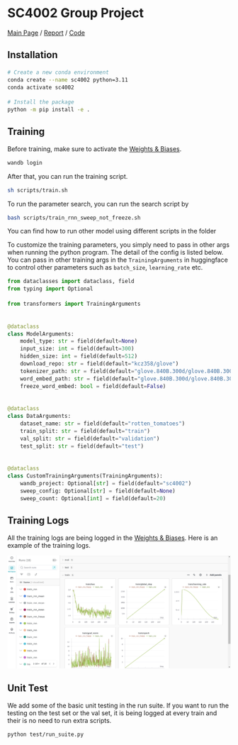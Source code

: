 # SC4002 Group Project

[Main Page](https://pufanyi.github.io/SC4002-Project/) / [Report](https://pufanyi.github.io/SC4002-Project/report/SC4002_Project.pdf) / [Code](https://github.com/pufanyi/SC4002-Project)

## Installation

```bash
# Create a new conda environment
conda create --name sc4002 python=3.11
conda activate sc4002

# Install the package
python -m pip install -e .
```

## Training

Before training, make sure to activate the [Weights & Biases](https://wandb.ai/).

```bash
wandb login
```

After that, you can run the training script.

```bash
sh scripts/train.sh
```

To run the parameter search, you can run the search script by

```bash
bash scripts/train_rnn_sweep_not_freeze.sh
```

You can find how to run other model using different scripts in the folder

To customize the training parameters, you simply need to pass in other args when running the python program. The detail of the config is listed below. You can pass in other training args in the `TrainingArguments` in huggingface to control other parameters such as `batch_size`, `learning_rate` etc.

```python
from dataclasses import dataclass, field
from typing import Optional

from transformers import TrainingArguments


@dataclass
class ModelArguments:
    model_type: str = field(default=None)
    input_size: int = field(default=300)
    hidden_size: int = field(default=512)
    download_repo: str = field(default="kcz358/glove")
    tokenizer_path: str = field(default="glove.840B.300d/glove.840B.300d.tokenizer.json")
    word_embed_path: str = field(default="glove.840B.300d/glove.840B.300d.safetensors")
    freeze_word_embed: bool = field(default=False)


@dataclass
class DataArguments:
    dataset_name: str = field(default="rotten_tomatoes")
    train_split: str = field(default="train")
    val_split: str = field(default="validation")
    test_split: str = field(default="test")


@dataclass
class CustomTrainingArguments(TrainingArguments):
    wandb_project: Optional[str] = field(default="sc4002")
    sweep_config: Optional[str] = field(default=None)
    sweep_count: Optional[int] = field(default=20)

```

## Training Logs

All the training logs are being logged in the [Weights & Biases](https://wandb.ai/). Here is an example of the training logs.

![](./images/logs.png)

## Unit Test

We add some of the basic unit testing in the run suite. If you want to run the testing on the test set or the val set, it is being logged at every train and their is no need to run extra scripts.

```bash
python test/run_suite.py
```
